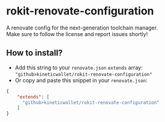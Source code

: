 # rokit-renovate-configuration
A renovate config for the next-generation toolchain manager.\
Make sure to follow the license and report issues shortly!

## How to install?
- Add this string to your `renovate.json` `extends` array: `"github>kineticwallet/rokit-renovate-configuration"`
- Or copy and paste this snippet in your `renovate.json`:
```json
{
    "extends": [
      "github>kineticwallet/rokit-renovate-configuration"
    ]
}
```
